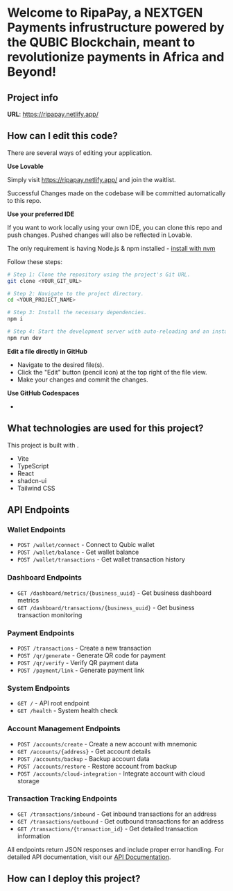 # Welcome to RipaPay, a NEXTGEN Payments infrustructure powered by the QUBIC Blockchain, meant to revolutionize payments in Africa and Beyond!

## Project info

**URL**: https://ripapay.netlify.app/

## How can I edit this code?

There are several ways of editing your application.

**Use Lovable**

Simply visit https://ripapay.netlify.app/ and join the waitlist.

Successful Changes made on the codebase will be committed automatically to this repo.

**Use your preferred IDE**

If you want to work locally using your own IDE, you can clone this repo and push changes. Pushed changes will also be reflected in Lovable.

The only requirement is having Node.js & npm installed - [install with nvm](https://github.com/nvm-sh/nvm#installing-and-updating)

Follow these steps:

```sh
# Step 1: Clone the repository using the project's Git URL.
git clone <YOUR_GIT_URL>

# Step 2: Navigate to the project directory.
cd <YOUR_PROJECT_NAME>

# Step 3: Install the necessary dependencies.
npm i

# Step 4: Start the development server with auto-reloading and an instant preview.
npm run dev
```

**Edit a file directly in GitHub**

- Navigate to the desired file(s).
- Click the "Edit" button (pencil icon) at the top right of the file view.
- Make your changes and commit the changes.

**Use GitHub Codespaces**

- 

## What technologies are used for this project?

This project is built with .

- Vite
- TypeScript
- React
- shadcn-ui
- Tailwind CSS

## API Endpoints

### Wallet Endpoints
- `POST /wallet/connect` - Connect to Qubic wallet
- `POST /wallet/balance` - Get wallet balance
- `POST /wallet/transactions` - Get wallet transaction history

### Dashboard Endpoints
- `GET /dashboard/metrics/{business_uuid}` - Get business dashboard metrics
- `GET /dashboard/transactions/{business_uuid}` - Get business transaction monitoring

### Payment Endpoints
- `POST /transactions` - Create a new transaction
- `POST /qr/generate` - Generate QR code for payment
- `POST /qr/verify` - Verify QR payment data
- `POST /payment/link` - Generate payment link

### System Endpoints
- `GET /` - API root endpoint
- `GET /health` - System health check

### Account Management Endpoints
- `POST /accounts/create` - Create a new account with mnemonic
- `GET /accounts/{address}` - Get account details
- `POST /accounts/backup` - Backup account data
- `POST /accounts/restore` - Restore account from backup
- `POST /accounts/cloud-integration` - Integrate account with cloud storage

### Transaction Tracking Endpoints
- `GET /transactions/inbound` - Get inbound transactions for an address
- `GET /transactions/outbound` - Get outbound transactions for an address
- `GET /transactions/{transaction_id}` - Get detailed transaction information

All endpoints return JSON responses and include proper error handling. For detailed API documentation, visit our [API Documentation](https://ripapay.netlify.app/api-docs).

## How can I deploy this project?

